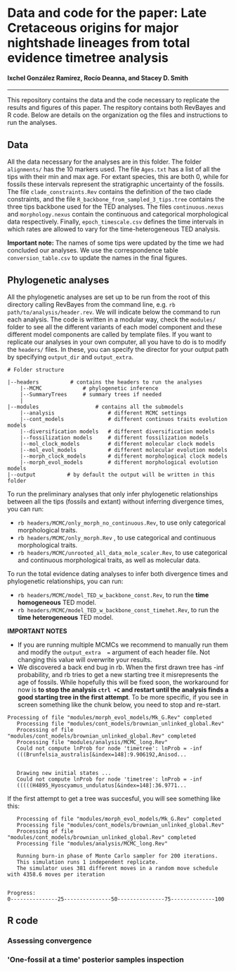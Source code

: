 # Data and code for the paper: Late Cretaceous origins for major nightshade lineages from total evidence timetree analysis
#### Ixchel González Ramírez, Rocío Deanna, and Stacey D. Smith

***

This repository contains the data and the code necessary to replicate the results and figures of this paper. The respitory contains both RevBayes and R code. Below are details on the organization og the files and instructions to run the analyses.


## Data

All the data necessary for the analyses are in this folder. The folder `alignments/` has the 10 markers used. The file `Ages.txt` has a list of all the tips with their min and max age. For extant species, this are both 0, while for fossils these intervals represent the stratigraphic uncertainty of the fossils. The file `clade_constraints.Rev` contains the definition of the two clade constraints, and the file `R_backbone_from_sampled_3_tips.tree` contains the three tips backbone used for the TED analyses. The files `continuous.nexus` and `morphology.nexus` contain the continuous and categorical morphological data respectively. Finally, `epoch_timescale.csv` defines the time intervals in which rates are allowed to vary for the time-heterogeneous TED analysis.

**Important note:** The names of some tips were updated by the time we had concluded our analyses. We use the correspondence table `conversion_table.csv` to update the names in the final figures.

## Phylogenetic analyses
All the phylogenetic analyses are set up to be run from the root of this directory calling RevBayes from the command line, e.g. `rb path/to/analysis/header.rev`. We will indicate below the command to run each analysis. The code is written in a modular way, check the `modules/` folder to see all the different variants of each model component and these different model components are called by template files. If you want to replicate our analyses in your own computer, all you have to do is to modify the `headers/` files. In these, you can specify the director for your output path by specifying `output_dir` and `output_extra`.


```
# Folder structure

|--headers          # contains the headers to run the analyses
    |--MCMC             # phylogenetic inference
    |--SummaryTrees     # summary trees if needed
    |
|--modules                  # contains all the submodels
    |--analysis                 # different MCMC settings
    |--cont_models              # different continuos traits evolution models
    |--diversification models   # different diversification models
    |--fossilization models     # different fossilization models
    |--mol_clock_models         # different molecular clock models
    |--mol_evol_models          # different molecular evolution models
    |--morph_clock_models       # different morphological clock models
    |--morph_evol_models        # different morphological evolution models
|--output          # by default the output will be written in this folder

```
To run the preliminary analyses that only infer phylogenetic relationships between all the tips (fossils and extant) without inferring divergence times, you can run: 
* `rb headers/MCMC/only_morph_no_continuous.Rev`, to use only categorical morphological traits.
* `rb headers/MCMC/only_morph.Rev` , to use categorical and continuous morphological traits.
* `rb headers/MCMC/unrooted_all_data_mole_scaler.Rev`, to use categorical and continuous morphological traits, as well as molecular data.

To run the total evidence dating analyses to infer both divergence times and phylogenetic relationships, you can run:
* `rb headers/MCMC/model_TED_w_backbone_const.Rev`, to run the **time homogeneous** TED model.
* `rb headers/MCMC/model_TED_w_backbone_const_timehet.Rev`, to run the **time heterogeneous** TED model. 


**IMPORTANT NOTES**

* If you are running multiple MCMCs we recommend to manually run them and modify the `output_extra  =` argument of each header file. Not changing this value will overwrite your results.
* We discovered a back end bug in rb. When the first drawn tree has -inf probability, and rb tries to get a new starting tree it misrepresents the age of fossils. While hopefully this will be fixed soon, the workaround for now is **to stop the analysis `ctrl +C` and restart until the analysis finds a good starting tree in the first attempt**. To be more specific, if you see in screen something like the chunk below, you need to stop and re-start.

```
Processing of file "modules/morph_evol_models/Mk_G.Rev" completed
   Processing file "modules/cont_models/brownian_unlinked_global.Rev"
   Processing of file "modules/cont_models/brownian_unlinked_global.Rev" completed
   Processing file "modules/analysis/MCMC_long.Rev"
   Could not compute lnProb for node 'timetree': lnProb = -inf
   (((Brunfelsia_australis[&index=148]:9.906192,Anisod...
   
   
   Drawing new initial states ... 
   Could not compute lnProb for node 'timetree': lnProb = -inf
   (((((H4895_Hyoscyamus_undulatus[&index=148]:36.9771...
```  
If the first attempt to get a tree was succesful, you will see something like this:

```
   Processing of file "modules/morph_evol_models/Mk_G.Rev" completed
   Processing file "modules/cont_models/brownian_unlinked_global.Rev"
   Processing of file "modules/cont_models/brownian_unlinked_global.Rev" completed
   Processing file "modules/analysis/MCMC_long.Rev"
   
   Running burn-in phase of Monte Carlo sampler for 200 iterations.
   This simulation runs 1 independent replicate.
   The simulator uses 381 different moves in a random move schedule with 4358.6 moves per iteration
   

Progress:
0---------------25---------------50---------------75--------------100
```

## R code 


### Assessing convergence


### 'One-fossil at a time' posterior samples inspection




